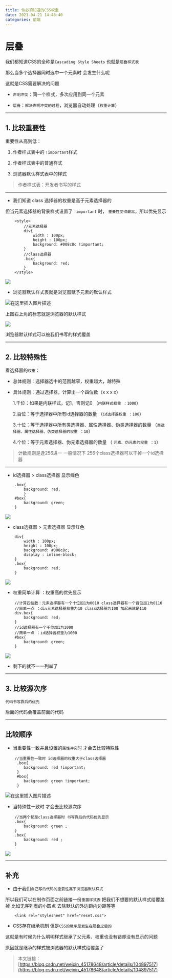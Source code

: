 ```yaml
---
title: 你必须知道的CSS权重
date: 2021-04-21 14:46:40
categories: 前端
---
```

# 层叠

我们都知道CSS的全称是`Cascading Style Sheets` 也就是`层叠样式表`

那么当多个选择器同时选中一个元素时 会发生什么呢

这就是CSS需要解决的问题

*   `声明冲突`：同一个样式，多次应用到同一个元素

*   `层叠`：`解决声明冲突的过程`，浏览器自动处理（`权重计算`）

* * *

## 1\. 比较重要性

重要性从高到低：

1.  作者样式表中的 `!important`样式

2.  作者样式表中的普通样式

3.  浏览器默认样式表中的样式

> 作者样式表：开发者书写的样式

* * *

*   我们知道 class 选择器的权重是高于元素选择器的

但当元素选择器的背景样式设置了 `!important` 时， `重要性变得最高`，所以优先显示

```
	<style>
		//元素选择器
        div{
            width : 100px;
            height : 100px;
            background: #008c8c !important; 
        }
        //class选择器
        .box{
            background: red;
        }
    </style>

```

![](https://upload-images.jianshu.io/upload_images/10024246-f18dace6fd391bd2.png?imageMogr2/auto-orient/strip%7CimageView2/2/w/1240)

*   浏览器默认样式表就是浏览器赋予元素的默认样式

![在这里插入图片描述](https://upload-images.jianshu.io/upload_images/10024246-5c456121502d0f93.png?imageMogr2/auto-orient/strip%7CimageView2/2/w/1240)

上图右上角的标志就是浏览器的默认样式

![](https://upload-images.jianshu.io/upload_images/10024246-d022fb5fbae9dec9.png?imageMogr2/auto-orient/strip%7CimageView2/2/w/1240)

浏览器默认样式可以被我们书写的样式覆盖

* * *

## 2\. 比较特殊性

看选择器的`权重`：

*   总体规则：选择器选中的范围越窄，权重越大，越特殊

*   具体规则：通过选择器，计算出一个四位数（x x x x）

    1.千位：如果是内联样式，记1，否则记0 （`内联样式权重 ：1000`）

    2.百位：等于选择器中所有id选择器的数量 （`id选择器权重 ：100`）

    3.十位：等于选择器中所有类选择器、属性选择器、伪类选择器的数量 （`类选择器、属性选择器、伪类选择器的权重 ：10`）

    4.个位：等于元素选择器、伪元素选择器的数量 （ `元素、伪元素的权重 ：1`）

> 计数规则是逢256进一
> 一般情况下 256个class选择器可以干掉一个id选择器

* * *

*   id选择器 > class选择器 显示绿色

```
	.box{
        background: red;
        }
    #box{
        background: green;
    }

```

![](https://upload-images.jianshu.io/upload_images/10024246-150316ad111e2bd9.png?imageMogr2/auto-orient/strip%7CimageView2/2/w/1240)

*   class选择器 > 元素选择器 显示红色

```
	div{
        width : 100px;
        height : 100px;
        background: #008c8c; 
        display : inline-block;
    }
    .box{
        background: red;
    }

```

![](https://upload-images.jianshu.io/upload_images/10024246-acf09262530ff7bb.png?imageMogr2/auto-orient/strip%7CimageView2/2/w/1240)

*   权重简单计算 ：权重高的优先显示

```
	//计算四位数：元素选择器有一个十位加1为0010 class选择器有一个百位加1为0110
	//简单一点 ：div元素选择器权重为10 class选择器为100 加起来就是110
	div.box{
        background: red;
    }
    //id选择器有一个千位加1为1000
    //简单一点 ：id选择器权重为1000
    #box{
        background: green;
    }

```

![](https://upload-images.jianshu.io/upload_images/10024246-0603442fdf3a2e60.png?imageMogr2/auto-orient/strip%7CimageView2/2/w/1240)

*   剩下的就不一一列举了

* * *

## 3\. 比较源次序

`代码书写靠后的优先`

后面的代码会覆盖前面的代码

* * *

## 比较顺序

*   当重要性一致并且设置的`属性冲突`时 才会去比较特殊性

```
	//当重要性一致时 id选择器的权重大于class选择器
	 .box{
        background: red !important;
     }
     #box{
        background: green !important;
     }

```

![在这里插入图片描述](https://upload-images.jianshu.io/upload_images/10024246-1ae09aac7a39ae82.png?imageMogr2/auto-orient/strip%7CimageView2/2/w/1240)

*   当特殊性一致时 才会去比较源次序

```
	//当两个都是class选择器时 书写靠后的代码优先显示
	.box{
        background: green ;
    }
    .box{
        background: red ;
    }

```

![](https://upload-images.jianshu.io/upload_images/10024246-9a1bf0d0b20de846.png?imageMogr2/auto-orient/strip%7CimageView2/2/w/1240)

* * *

## 补充

*   由于我们`自己写的代码的重要性高于浏览器默认样式`

所以我们可以在制作页面之前链接一份`重置样式表` 把我们不想要的默认样式给覆盖掉 比如无序列表的小圆点 去除默认的外边距内边距等等

```
	<link rel="stylesheet" href="reset.css">

```

*   CSS存在继承机制 但是`CSS的继承是发生在层叠之后的`

这就是有时候为什么明明样式继承了父元素、权重也没有错却没有显示的问题

原因就是继承的样式被浏览器的默认样式给覆盖了

>本文链接：[https://blog.csdn.net/weixin_45178648/article/details/104897517](https://blog.csdn.net/weixin_45178648/article/details/104897517)

